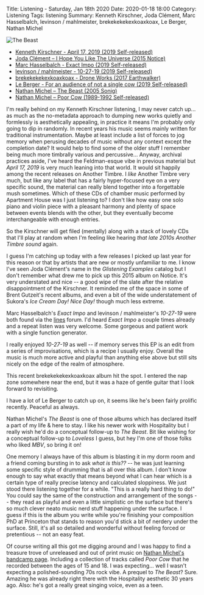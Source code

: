 Title: Listening - Saturday, Jan 18th 2020
Date: 2020-01-18 18:00
Category: Listening
Tags: listening
Summary: Kenneth Kirschner, Joda Clément, Marc Hasselbalch, levinson / mahlmeister, brekekekekexkoaxkoax, Le Berger, Nathan Michel


![The Beast](/images/thebeast.jpg)

- [Kenneth Kirschner - April 17, 2019 (2019 Self-released)](http://www.kennethkirschner.com/)
- [Joda Clément – I Hope You Like The Universe (2015 Notice)](https://www.discogs.com/Joda-Cl%C3%A9ment-I-Hope-You-Like-The-Universe/release/6873510)
- [Marc Hasselbalch - Exact Impo (2019 Self-released)](https://marchasselbalch.bandcamp.com/album/exact-impo)
- [levinson / mahlmeister - 10-27-19 (2019 Self-released)](https://levinson-mahlmeister.bandcamp.com/album/10-27-19)
- [brekekekekexkoaxkoax - Drone Works (2017 Earthwalker)](https://www.discogs.com/Brekekekexkoaxkoax-Drone-Works/master/1259430)
- [Le Berger - For an audience of not a single cow (2019 Self-released)](https://leberger.bandcamp.com/album/for-an-audience-of-not-a-single-cow)
- [Nathan Michel – The Beast (2005 Sonig)](https://www.discogs.com/Nathan-Michel-The-Beast/master/218376)
- [Nathan Michel – Poor Cow (1989-1992 Self-released)](https://nathanmichel.bandcamp.com/album/poor-cow)

I'm really behind on my Kenneth Kirschner listening, I may never catch up... as much as the no-metadata approach to dumping new works quietly 
and formlessly is aesthetically appealing, in practice it means I'm probably only going to dip in randomly. In recent years his music seems mainly 
written for traditional instrumentation. Maybe at least include a list of forces to jog memory when perusing decades of music without any context 
except the completion date? It would help to find some of the older stuff I remember being much more timbrally various and percussive... 
Anyway, archival practices aside, I've heard the Feldman-esque vibe in previous material but _April 17, 2019_ 
is very much leaning into that world. It would sit happily among the recent releases on Another Timbre. I _like_ Another Timbre very much, but like any label 
that has a fairly hyper-focused eye on a very specific sound, the material can really blend together into a forgettable mush sometimes. Which of 
these CDs of chamber music performed by Apartment House was I just listening to? I don't like how easy one solo piano and violin piece with a 
pleasant harmony and plenty of space between events blends with the other, but they eventually become interchangeable with enough entries.

So the Kirschner will get filed (mentally) along with a stack of lovely CDs that I'll play at random when I'm feeling like hearing _that late 2010s Another Timbre sound_ again.

I guess I'm catching up today with a few releases I picked up last year for this reason or that by artists that are new or mostly unfamiliar to me. 
I know I've seen Joda Clément's name in the _Glistening Examples_ catalog but I don't remember what drew me to pick up this 2015 album on Notice. 
It's very understated and nice -- a good wipe of the slate after the relative disappointment of the Kirschner. It reminded me of the space in some of
Brent Gutzeit's recent albums, and even a bit of the wide understatement of Sukora's _Ice Cream Day! Nice Day!_ though much less extreme.

Marc Hasselbalch's _Exact Impo_ and levinson / mahlmeister's _10-27-19_ were both found via the [lines](llllllll.co) forum. I'd heard _Exact Impo_ 
a couple times already and a repeat listen was very welcome. Some gorgeous and patient work with a single function generator. 

I really enjoyed _10-27-19_ as well -- if memory serves this EP is an edit from a series of improvisations, which is a recipe I usually enjoy. 
Overall the music is much more active and playful than anything else above but still sits nicely on the edge of the realm of atmosphere.

This recent brekekekekexkoaxkoax album hit the spot. I entered the nap zone somewhere near the end, but it was a haze of gentle 
guitar that I look forward to revisiting.

I have a lot of Le Berger to catch up on, it seems like he's been fairly prolific recently. Peaceful as always.

Nathan Michel's _The Beast_ is one of those albums which has declared itself a part of my life & here to stay. I like his newer work with 
Hospitality but I really wish he'd do a conceptual follow-up to _The Beast_. Bit like wishing for a conceptual follow-up to _Loveless_ I guess, 
but hey I'm one of those folks who liked _MBV_, so bring it on!

One memory I always have of this album is blasting it in my dorm room and a friend coming bursting in to ask _what is this??_ -- he was just learning 
some specific style of drumming that is all over this album. I don't know enough to say what exactly that means beyond what I can hear which is a 
certain type of really precise latency and calculated sloppiness. We just stood there listening together for a while. "This is a really hard thing 
to do!" You could say the same of the construction and arrangement of the songs -- they read as playful and even a little simplistic on the surface 
but there's so much clever neato music nerd stuff happening under the surface. I guess if this is the album you write while you're finishing your 
composition PhD at Princeton that stands to reason you'd stick a bit of nerdery under the surface. Still, it's all so detailed and wonderful without 
feeling forced or pretentious -- not an easy feat.

Of course writing all this got me digging around and I was happy to find a treasure trove of unreleased and out of print music on [Nathan Michel's 
bandcamp page](https://nathanmichel.bandcamp.com). Including a collection of tracks called _Poor Cow_ that he recorded between the ages of 15 and 18. 
I was expecting... well I wasn't expecting a polished-sounding 70s rock vibe. A prequel to _The Beast_? Sure. Amazing he was already right there with 
the Hospitality aesthetic 30 years ago. Also: he's got a really great singing voice, even as a teen.

